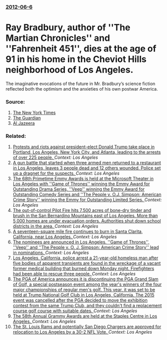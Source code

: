 ### [2012-06-6](/news/2012/06/6/index.md)

# Ray Bradbury, author of ''The Martian Chronicles'' and ''Fahrenheit 451'', dies at the age of 91 in his home in the Cheviot Hills neighborhood of Los Angeles. 

The imaginative evocations of the future in Mr. Bradbury’s science fiction reflected both the optimism and the anxieties of his own postwar America.


### Source:

1. [The New York Times](http://www.nytimes.com/2012/06/07/books/ray-bradbury-popularizer-of-science-fiction-dies-at-91.html?_r=1)
2. [The Guardian](http://www.guardian.co.uk/books/2012/jun/06/ray-bradbury-sci-fi-author-dies)
3. [Al Jazeera](http://www.aljazeera.com/news/americas/2012/06/20126616739745760.html)

### Related:

1. [Protests and riots against president-elect Donald Trump take place in Portland, Los Angeles, New York City, and Atlanta, leading to the arrests of over 225 people. ](/news/2016/11/11/protests-and-riots-against-president-elect-donald-trump-take-place-in-portland-los-angeles-new-york-city-and-atlanta-leading-to-the-arre.md) _Context: Los Angeles_
2. [A gun battle that started when three armed men returned to a restaurant in Los Angeles, leaves 3 people dead and 12 others wounded. Police set up a dragnet for the suspects. ](/news/2016/10/15/a-gun-battle-that-started-when-three-armed-men-returned-to-a-restaurant-in-los-angeles-leaves-3-people-dead-and-12-others-wounded-police-s.md) _Context: Los Angeles_
3. [The 68th Primetime Emmy Awards is held at the Microsoft Theater in Los Angeles with ''Game of Thrones'' winning the Emmy Award for Outstanding Drama Series, ''Veep'' winning the Emmy Award for Outstanding Comedy Series and ''The People v. O.J. Simpson: American Crime Story'' winning the Emmy for Outstanding Limited Series. ](/news/2016/09/18/the-68th-primetime-emmy-awards-is-held-at-the-microsoft-theater-in-los-angeles-with-game-of-thrones-winning-the-emmy-award-for-outstandi.md) _Context: Los Angeles_
4. [The out-of-control Pilot Fire hits 7,500 acres of bone-dry tinder and brush in the San Bernardino Mountains east of Los Angeles. More than 5,000 homes are under evacuation orders. Authorities shut down school districts in the area. ](/news/2016/08/9/the-out-of-control-pilot-fire-hits-7-500-acres-of-bone-dry-tinder-and-brush-in-the-san-bernardino-mountains-east-of-los-angeles-more-than-5.md) _Context: Los Angeles_
5. [A seventeen-square mile fire continues to burn in Santa Clarita, California, near Los Angeles. ](/news/2016/07/23/a-seventeen-square-mile-fire-continues-to-burn-in-santa-clarita-california-near-los-angeles.md) _Context: Los Angeles_
6. [The nominees are announced in Los Angeles. ''Game of Thrones'', ''Veep'' and ''The People v. O. J. Simpson: American Crime Story'' lead in nominations. ](/news/2016/07/14/the-nominees-are-announced-in-los-angeles-game-of-thrones-veep-and-the-people-v-o-j-simpson-american-crime-story-lead-in-n.md) _Context: Los Angeles_
7. [Los Angeles, California, police arrest a  21-year-old homeless man after five bodies of apparent transients are found in the wreckage of a vacant former medical building that burned down Monday night. Firefighters had been able to rescue three people. ](/news/2016/06/14/los-angeles-california-police-arrest-a-21-year-old-homeless-man-after-five-bodies-of-apparent-transients-are-found-in-the-wreckage-of-a-v.md) _Context: Los Angeles_
8. [The PGA of America announces it is discontinuing the PGA Grand Slam of Golf, a special postseason event among the year's winners of the four major championships of regular men's golf. This year, it was set to be held at Trump National Golf Club in Los Angeles, California. The 2015 event was cancelled after the PGA decided to move the exhibition contest from the same Trump Club, and they couldn't find a replacement course golf course with suitable dates. ](/news/2016/03/16/the-pga-of-america-announces-it-is-discontinuing-the-pga-grand-slam-of-golf-a-special-postseason-event-among-the-year-s-winners-of-the-four.md) _Context: Los Angeles_
9. [The 58th Annual Grammy Awards are held at the Staples Centre in Los Angeles. ](/news/2016/02/15/the-58th-annual-grammy-awards-are-held-at-the-staples-centre-in-los-angeles.md) _Context: Los Angeles_
10. [ The St. Louis Rams and potentially San Diego Chargers are approved for relocation to Los Angeles by a 30-2 NFL Vote. ](/news/2016/01/12/the-st-louis-rams-and-potentially-san-diego-chargers-are-approved-for-relocation-to-los-angeles-by-a-30-2-nfl-vote.md) _Context: Los Angeles_
